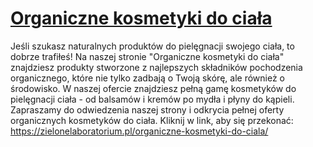 # [Organiczne kosmetyki do ciała](https://zielonelaboratorium.pl/organiczne-kosmetyki-do-ciala/)

Jeśli szukasz naturalnych produktów do pielęgnacji swojego ciała, to dobrze trafiłeś! Na naszej stronie "Organiczne kosmetyki do ciała" znajdziesz produkty stworzone z najlepszych składników pochodzenia organicznego, które nie tylko zadbają o Twoją skórę, ale również o środowisko. W naszej ofercie znajdziesz pełną gamę kosmetyków do pielęgnacji ciała - od balsamów i kremów po mydła i płyny do kąpieli. Zapraszamy do odwiedzenia naszej strony i odkrycia pełnej oferty organicznych kosmetyków do ciała. Kliknij w link, aby się przekonać: https://zielonelaboratorium.pl/organiczne-kosmetyki-do-ciala/